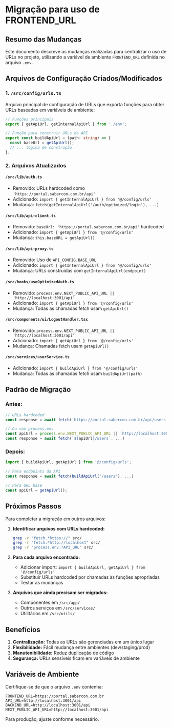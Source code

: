 # Migração para uso de FRONTEND_URL

## Resumo das Mudanças

Este documento descreve as mudanças realizadas para centralizar o uso de URLs no projeto, utilizando a variável de ambiente `FRONTEND_URL` definida no arquivo `.env`.

## Arquivos de Configuração Criados/Modificados

### 1. `/src/config/urls.ts`
Arquivo principal de configuração de URLs que exporta funções para obter URLs baseadas em variáveis de ambiente:

```typescript
// Funções principais
export { getApiUrl, getInternalApiUrl } from './env';

// Função para construir URLs da API
export const buildApiUrl = (path: string) => {
  const baseUrl = getApiUrl();
  // ... lógica de construção
};
```

### 2. Arquivos Atualizados

#### `/src/lib/auth.ts`
- Removido: URLs hardcoded como `'https://portal.sabercon.com.br/api'`
- Adicionado: `import { getInternalApiUrl } from '@/config/urls'`
- Mudança: `fetch(getInternalApiUrl('/auth/optimized/login'), ...)`

#### `/src/lib/api-client.ts`
- Removido: `baseUrl: 'https://portal.sabercon.com.br/api'` hardcoded
- Adicionado: `import { getApiUrl } from '@/config/urls'`
- Mudança: `this.baseURL = getApiUrl()`

#### `/src/lib/api-proxy.ts`
- Removido: Uso de `API_CONFIG.BASE_URL`
- Adicionado: `import { getInternalApiUrl } from '@/config/urls'`
- Mudança: URLs construídas com `getInternalApiUrl(endpoint)`

#### `/src/hooks/useOptimizedAuth.ts`
- Removido: `process.env.NEXT_PUBLIC_API_URL || 'http://localhost:3001/api'`
- Adicionado: `import { getApiUrl } from '@/config/urls'`
- Mudança: Todas as chamadas fetch usam `getApiUrl()`

#### `/src/components/ui/LogoutHandler.tsx`
- Removido: `process.env.NEXT_PUBLIC_API_URL || 'http://localhost:3001/api'`
- Adicionado: `import { getApiUrl } from '@/config/urls'`
- Mudança: Chamadas fetch usam `getApiUrl()`

#### `/src/services/userService.ts`
- Adicionado: `import { buildApiUrl } from '@/config/urls'`
- Mudança: Todas as chamadas fetch usam `buildApiUrl(path)`

## Padrão de Migração

### Antes:
```typescript
// URLs hardcoded
const response = await fetch('https://portal.sabercon.com.br/api/users', ...)

// Ou com process.env
const apiUrl = process.env.NEXT_PUBLIC_API_URL || 'http://localhost:3001/api';
const response = await fetch(`${apiUrl}/users`, ...)
```

### Depois:
```typescript
import { buildApiUrl, getApiUrl } from '@/config/urls';

// Para endpoints da API
const response = await fetch(buildApiUrl('/users'), ...)

// Para URL base
const apiUrl = getApiUrl();
```

## Próximos Passos

Para completar a migração em outros arquivos:

1. **Identificar arquivos com URLs hardcoded:**
   ```bash
   grep -r "fetch.*https://" src/
   grep -r "fetch.*http://localhost" src/
   grep -r "process.env.*API_URL" src/
   ```

2. **Para cada arquivo encontrado:**
   - Adicionar import: `import { buildApiUrl, getApiUrl } from '@/config/urls'`
   - Substituir URLs hardcoded por chamadas às funções apropriadas
   - Testar as mudanças

3. **Arquivos que ainda precisam ser migrados:**
   - Componentes em `/src/app/`
   - Outros serviços em `/src/services/`
   - Utilitários em `/src/utils/`

## Benefícios

1. **Centralização:** Todas as URLs são gerenciadas em um único lugar
2. **Flexibilidade:** Fácil mudança entre ambientes (dev/staging/prod)
3. **Manutenibilidade:** Reduz duplicação de código
4. **Segurança:** URLs sensíveis ficam em variáveis de ambiente

## Variáveis de Ambiente

Certifique-se de que o arquivo `.env` contenha:

```env
FRONTEND_URL=https://portal.sabercon.com.br
API_URL=http://localhost:3001/api
BACKEND_URL=http://localhost:3001/api
NEXT_PUBLIC_API_URL=http://localhost:3001/api
```

Para produção, ajuste conforme necessário.